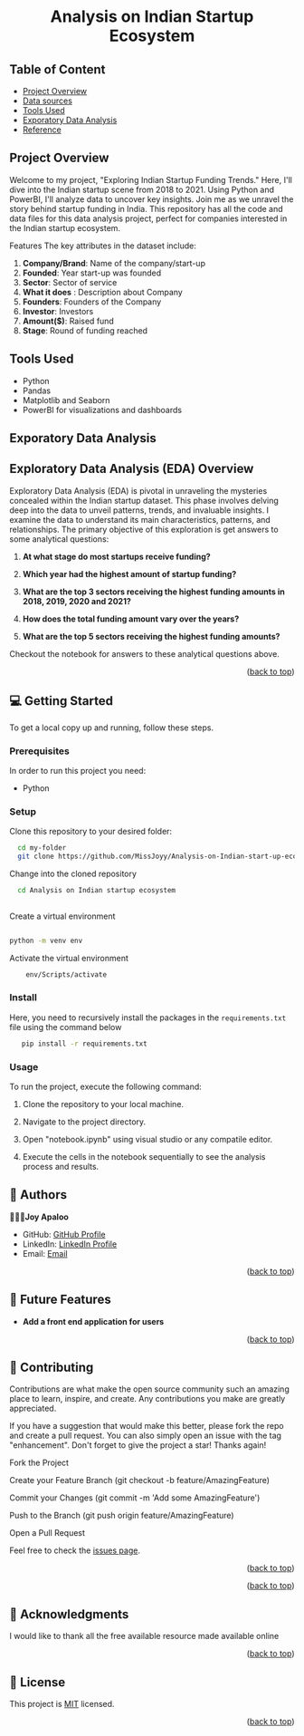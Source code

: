 

<a name="readme-top"></a>

<div align="center">
<h1><b>Analysis on Indian Startup Ecosystem</b></h1>
</div>
<!-- TABLE OF CONTENTS -->

## Table of Content 
- [Project Overview](#project-overview)
- [Data sources](#data-sources)
- [Tools Used](#tools-used)
- [Exporatory Data Analysis](#exporatory-data-analysis)
- [Reference](#reference)
  
   


## Project Overview
Welcome to my project, "Exploring Indian Startup Funding Trends." Here, I'll dive into the Indian startup scene from 2018 to 2021. Using Python and PowerBI, I'll analyze data to uncover key insights. Join me as we unravel the story behind startup funding in India. This repository has all the code and data files for this data analysis project, perfect for companies interested in the Indian startup ecosystem.




Features
The key attributes in the dataset include:

1. **Company/Brand**: Name of the company/start-up
2. **Founded**: Year start-up was founded
3. **Sector**: Sector of service
4. **What it does** : Description about Company
5. **Founders**: Founders of the Company
6. **Investor**: Investors
7. **Amount($)**: Raised fund
8. **Stage**: Round of funding reached



## Tools Used
- Python 
- Pandas   
- Matplotlib and Seaborn
- PowerBI for visualizations and dashboards



## Exporatory Data Analysis

## Exploratory Data Analysis (EDA) Overview

Exploratory Data Analysis (EDA) is pivotal in unraveling the mysteries concealed within the Indian startup dataset. This phase involves delving deep into the data to unveil patterns, trends, and invaluable insights. I examine the data to understand its main characteristics, patterns, and relationships. The primary objective of this exploration is get answers to some analytical questions:

1. **At what stage do most startups receive funding?**

2. **Which year had the highest amount of startup funding?**

3. **What are the top 3 sectors receiving the highest funding amounts in 2018, 2019, 2020 and 2021?**

4. **How does the total funding amount vary over the years?**

5. **What are the top 5 sectors receiving the highest funding amounts?**

Checkout the notebook for answers to these analytical questions above.






<p align="right">(<a href="#readme-top">back to top</a>)</p>
<!-- Features -->














<!-- GETTING STARTED -->

## 💻 Getting Started <a name="getting-started"></a>


To get a local copy up and running, follow these steps.

### Prerequisites

In order to run this project you need:

- Python


### Setup

Clone this repository to your desired folder:


```sh
  cd my-folder
  git clone https://github.com/MissJoyy/Analysis-on-Indian-start-up-ecosystem
```

Change into the cloned repository

```sh
  cd Analysis on Indian startup ecosystem
  
```

Create a virtual environment

```sh

python -m venv env

```

Activate the virtual environment

```sh
    env/Scripts/activate
```


### Install

Here, you need to recursively install the packages in the `requirements.txt` file using the command below 

```sh
   pip install -r requirements.txt
```


### Usage

To run the project, execute the following command:



1. Clone the repository to your local machine.

2. Navigate to the project directory.

3. Open "notebook.ipynb" using visual studio or any compatile editor.

4. Execute the cells in the notebook sequentially to see the analysis process and results.



   

<!-- AUTHORS --> 


## 👥 Authors <a name="authors"></a>


🕵🏽‍♀️**Joy Apaloo**

- GitHub: [GitHub Profile](https://github.com/MissJoyy)
- LinkedIn: [LinkedIn Profile](linkedin.com/in/joy-apaloo-0b71791a7)
- Email: [Email](apaloojoy@gmail.com)

<p align="right">(<a href="#readme-top">back to top</a>)</p>

<!-- FUTURE FEATURES -->

## 🔭 Future Features <a name="future-features"></a>


- **Add a front end application for users**
  
  
<p align="right">(<a href="#readme-top">back to top</a>)</p>

<!-- CONTRIBUTING -->

## 🤝 Contributing <a name="contributing"></a>

Contributions are what make the open source community such an amazing place to learn, inspire, and create. Any contributions you make are greatly appreciated.

If you have a suggestion that would make this better, please fork the repo and create a pull request. You can also simply open an issue with the tag "enhancement". Don't forget to give the project a star! Thanks again!

Fork the Project

Create your Feature Branch (git checkout -b feature/AmazingFeature)

Commit your Changes (git commit -m 'Add some AmazingFeature')

Push to the Branch (git push origin feature/AmazingFeature)

Open a Pull Request

Feel free to check the [issues page](../../issues/).

<p align="right">(<a href="#readme-top">back to top</a>)</p>



<p align="right">(<a href="#readme-top">back to top</a>)</p>

<!-- ACKNOWLEDGEMENTS -->

## 🙏 Acknowledgments <a name="acknowledgements"></a>

I would like to thank all the free available resource made available online

<p align="right">(<a href="#readme-top">back to top</a>)</p>

<!-- LICENSE -->

## 📝 License <a name="license"></a>

This project is [MIT](./LICENSE) licensed.

<p align="right">(<a href="#readme-top">back to top</a>)</p>



